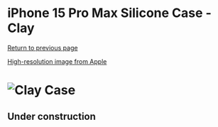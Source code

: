 # iPhone 15 Pro Max Silicone Case - Clay

[Return to previous page](/iphone_15)

[High-resolution image from Apple](https://store.storeimages.cdn-apple.com/8756/as-images.apple.com/is//MT1Q3?wid=4500&hei=4500&fmt=png)

# ![Clay Case](/everyphone/MT1Q3.png)

## Under construction
